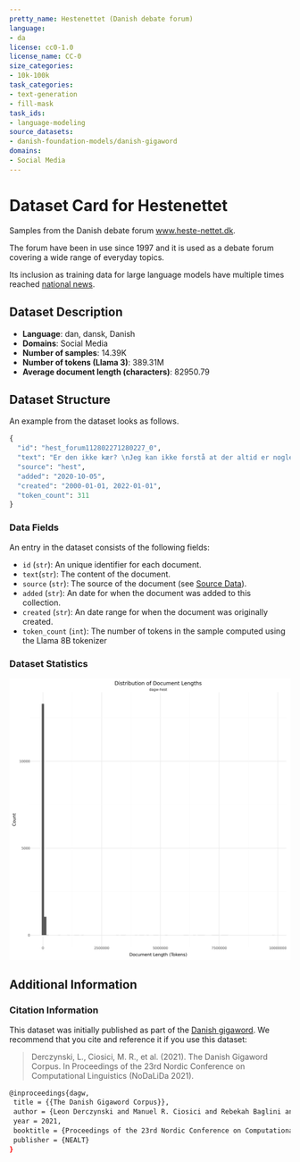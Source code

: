```yaml
---
pretty_name: Hestenettet (Danish debate forum)
language:
- da
license: cc0-1.0
license_name: CC-0
size_categories:
- 10k-100k
task_categories:
- text-generation
- fill-mask
task_ids:
- language-modeling
source_datasets:
- danish-foundation-models/danish-gigaword
domains:
- Social Media
---
```


# Dataset Card for Hestenettet

<!-- START-SHORT DESCRIPTION -->
Samples from the Danish debate forum www.heste-nettet.dk.
<!-- END-SHORT DESCRIPTION -->


The forum have been in use since 1997 and it is used as a debate forum covering a wide range of everyday topics. 

Its inclusion as training data for large language models have multiple times reached [national news](https://www.dr.dk/nyheder/viden/teknologi/heste-nettet-kan-blive-grundlag-kunstig-intelligens-paa-dansk).

## Dataset Description


<!-- START-DESC-STATS -->
- **Language**: dan, dansk, Danish
- **Domains**: Social Media
- **Number of samples**: 14.39K
- **Number of tokens (Llama 3)**: 389.31M
- **Average document length (characters)**: 82950.79
<!-- END-DESC-STATS -->



## Dataset Structure
An example from the dataset looks as follows.


<!-- START-SAMPLE -->
```py
{
  "id": "hest_forum112802271280227_0",
  "text": "Er den ikke kær? \nJeg kan ikke forstå at der altid er nogle der åbenbart ser alle indlæg her på HN ,[...]",
  "source": "hest",
  "added": "2020-10-05",
  "created": "2000-01-01, 2022-01-01",
  "token_count": 311
}
```

### Data Fields

An entry in the dataset consists of the following fields:

- `id` (`str`): An unique identifier for each document.
- `text`(`str`): The content of the document.
- `source` (`str`): The source of the document (see [Source Data](#source-data)).
- `added` (`str`): An date for when the document was added to this collection.
- `created` (`str`): An date range for when the document was originally created.
- `token_count` (`int`): The number of tokens in the sample computed using the Llama 8B tokenizer
<!-- END-SAMPLE -->


### Dataset Statistics

<!-- START-DATASET PLOTS -->
<p align="center">
<img src="./images/dist_document_length.png" width="600" style="margin-right: 10px;" />
</p>
<!-- END-DATASET PLOTS -->


## Additional Information


### Citation Information

This dataset was initially published as part of the [Danish gigaword](https://huggingface.co/danish-foundation-models). We recommend that you cite and reference it if you use this dataset:

> Derczynski, L., Ciosici, M. R., et al. (2021). The Danish Gigaword Corpus. In Proceedings of the 23rd Nordic Conference on Computational Linguistics (NoDaLiDa 2021).

```bash
@inproceedings{dagw,
 title = {{The Danish Gigaword Corpus}},
 author = {Leon Derczynski and Manuel R. Ciosici and Rebekah Baglini and Morten H. Christiansen and Jacob Aarup Dalsgaard and Riccardo Fusaroli and Peter Juel Henrichsen and Rasmus Hvingelby and Andreas Kirkedal and Alex Speed Kjeldsen and Claus Ladefoged and Finn Årup Nielsen and Jens Madsen and Malte Lau Petersen and Jonathan Hvithamar Rystrøm and Daniel Varab},
 year = 2021,
 booktitle = {Proceedings of the 23rd Nordic Conference on Computational Linguistics},
 publisher = {NEALT}
}
```
